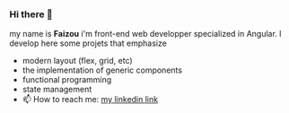### Hi there 👋 


my name is **Faizou** i'm front-end web developper specialized in Angular. I develop here some projets that emphasize 

- modern layout (flex, grid, etc)
- the implementation of generic components
- functional programming
- state management
- 📫 How to reach me: [my linkedin link](https://www.linkedin.com/in/fa%C3%AFzou-aremou-8b125b110/)


